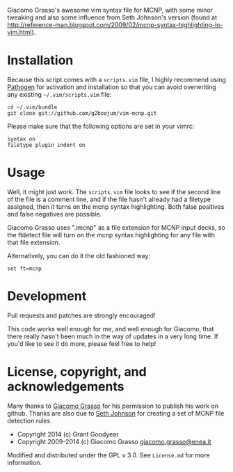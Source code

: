 Giacomo Grasso's awesome vim syntax file for MCNP, with some minor
tweaking and also some influence from Seth Johnson's version
(found at 
http://reference-man.blogspot.com/2009/02/mcnp-syntax-highlighting-in-vim.html).

Installation
============

Because this script comes with a `scripts.vim` file, I highly 
recommend using [Pathogen](https://github.com/tpope/vim-pathogen)
for activation and installation so that you can avoid overwriting
any existing `~/.vim/scripts.vim` file:

    cd ~/.vim/bundle
    git clone git://github.com/g2boojum/vim-mcnp.git

Please make sure that the following options are set in your vimrc:

```vim
syntax on
filetype plugin indent on
```

Usage
=====

Well, it might just work.  The `scripts.vim` file looks to see if the 
second line of the file is a comment line, and if the file hasn't already
had a filetype assigned, then it turns on the mcnp syntax highlighting.
Both false positives and false negatives are possible.

Giacomo Grasso uses ".imcnp" as a file extension for MCNP input decks,
so the ftdetect file will turn on the mcnp syntax highlighting for any
file with that file extension.

Alternatively, you can do it the old fashioned way:

```vim
set ft=mcnp
```

Development
===========

Pull requests and patches are strongly encouraged!

This code works well enough for me, and well enough for Giacomo,
that there really hasn't been much in the way of updates in a 
very long time.  If you'd like to see it do more, please feel
free to help!

License, copyright, and acknowledgements
========================================

Many thanks to [Giacomo Grasso](http://www.afs.enea.it/ggrasso/) for
his permission to publish his work on github.  Thanks are also due to
[Seth Johnson](http://reference-man.blogspot.com) for creating a set
of MCNP file detection rules.

* Copyright 2014      (c) Grant Goodyear
* Copyright 2009-2014 (c) Giacomo Grasso <giacomo.grasso@enea.it>

Modified and distributed under the GPL v 3.0.  See
`License.md` for more information.
